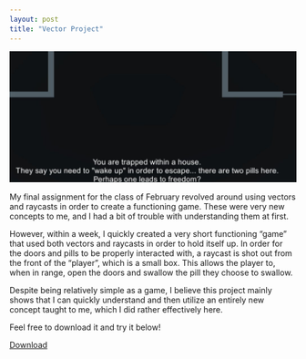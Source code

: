```yaml
---
layout: post
title: "Vector Project"
---
```


![Vector Header](/assets/img/posts/post-3/post-header.jpg)

My final assignment for the class of February revolved around using vectors and raycasts in order to create a functioning game. These were very new concepts to me, and I had a bit of trouble with understanding them at first.

However, within a week, I quickly created a very short functioning “game” that used both vectors and raycasts in order to hold itself up. In order for the doors and pills to be properly interacted with, a raycast is shot out from the front of the “player”, which is a small box. This allows the player to, when in range, open the doors and swallow the pill they choose to swallow.

Despite being relatively simple as a game, I believe this project mainly shows that I can quickly understand and then utilize an entirely new concept taught to me, which I did rather effectively here.

Feel free to download it and try it below!

[Download](https://drive.google.com/file/d/1xFY4FpRooj5VfAH32Np-zpcFP1Y6MYLP/view)